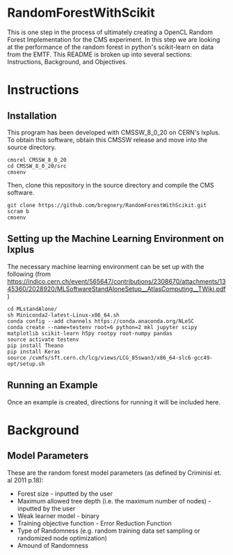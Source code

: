 # RandomForestWithScikit

This is one step in the process of ultimately creating a OpenCL Random Forest Implementation for the CMS experiment.
In this step we are looking at the performance of the random forest in python's scikit-learn on data from the EMTF.
This README is broken up into several sections: Instructions, Background, and Objectives.

Instructions
============

Installation
------------

This program has been developed with CMSSW_8_0_20 on CERN's lxplus. To obtain this software, obtain this CMSSW release and move into the source directory. 

    cmsrel CMSSW_8_0_20
    cd CMSSW_8_0_20/src
    cmsenv

Then, clone this repository in the source directory and compile the CMS software.

    git clone https://github.com/bregnery/RandomForestWithScikit.git
    scram b
    cmsenv

Setting up the Machine Learning Environment on lxplus
-----------------------------------------------------

The necessary machine learning environment can be set up with the following (from https://indico.cern.ch/event/565647/contributions/2308670/attachments/1345360/2028920/MLSoftwareStandAloneSetup__AtlasComputing__TWiki.pdf)

    cd MLstandAlone/
    sh Miniconda2-latest-Linux-x86_64.sh
    conda config --add channels https://conda.anaconda.org/NLeSC
    conda create --name=testenv root=6 python=2 mkl jupyter scipy matplotlib scikit-learn h5py rootpy root-numpy pandas
    source activate testenv
    pip install Theano
    pip install Keras
    source /cvmfs/sft.cern.ch/lcg/views/LCG_85swan3/x86_64-slc6-gcc49-opt/setup.sh

Running an Example
------------------

Once an example is created, directions for running it will be included here.

Background
==========

Model Parameters
----------------

These are the random forest model parameters (as defined by Criminisi et. al 2011 p.18):

 * Forest size - inputted by the user
 * Maximum allowed tree depth (i.e. the maximum number of nodes) - inputted by the user
 * Weak learner model - binary
 * Training objective function - Error Reduction Function
 * Type of Randomness (e.g. random training data set sampling or randomized node optimization)
 * Amound of Randomness
